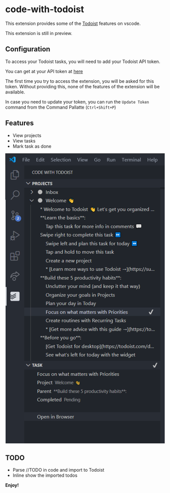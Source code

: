 # code-with-todoist

This extension provides some of the [Todoist](https://todoist.com/) features on vscode.

This extension is still in preview.

## Configuration

To access your Todoist tasks, you will need to add your Todoist API token. 

You can get at your API token at [here](https://todoist.com/prefs/integrations)

The first time you try to access the extension, you will be asked for this token. Without providing this, none of the features of the extension will be available.

In case you need to update your token, you can run the `Update Token` command from the Command Pallatte (`Ctrl+Shift+P`) 

## Features

* View projects
* View tasks
* Mark task as done

![Screenshot of the extension](media/features/view.png "Screenshot of the extension")

## TODO

* Parse //TODO in code and import to Todoist
* Inline show the imported todos

**Enjoy!**
